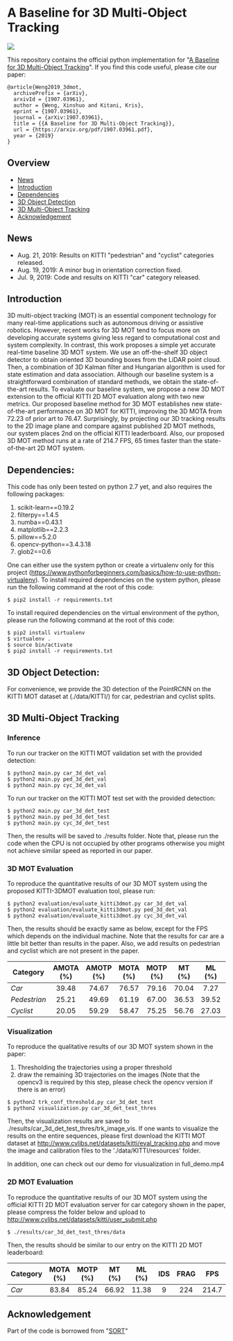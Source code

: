 # A Baseline for 3D Multi-Object Tracking 

<img align="center" src="https://github.com/xinshuoweng/AB3DMOT/blob/master/github_demo.gif">

This repository contains the official python implementation for "[A Baseline for 3D Multi-Object Tracking](https://arxiv.org/pdf/1907.03961.pdf)". If you find this code useful, please cite our paper:

```
@article{Weng2019_3dmot, 
  archivePrefix = {arXiv}, 
  arxivId = {1907.03961}, 
  author = {Weng, Xinshuo and Kitani, Kris}, 
  eprint = {1907.03961}, 
  journal = {arXiv:1907.03961}, 
  title = {{A Baseline for 3D Multi-Object Tracking}}, 
  url = {https://arxiv.org/pdf/1907.03961.pdf}, 
  year = {2019} 
}
```
## Overview
- [News](#news)
- [Introduction](#introduction)
- [Dependencies](#dependencies)
- [3D Object Detection](#3d-object-detection)
- [3D Multi-Object Tracking](#3d-multi-object-tracking)
- [Acknowledgement](#acknowledgement)

## News
- Aug. 21, 2019: Results on KITTI "pedestrian" and "cyclist" categories released.
- Aug. 19, 2019: A minor bug in orientation correction fixed.
- Jul. 9, 2019: Code and results on KITTI "car" category released.

## Introduction
3D multi-object tracking (MOT) is an essential component technology for many real-time applications such as autonomous driving or assistive robotics. However, recent works for 3D MOT tend to focus more on developing accurate systems giving less regard to computational cost and system complexity. In contrast, this work proposes a simple yet accurate real-time baseline 3D MOT system. We use an off-the-shelf 3D object detector to obtain oriented 3D bounding boxes from the LiDAR point cloud. Then, a combination of 3D Kalman filter and Hungarian algorithm is used for state estimation and data association. Although our baseline system is a straightforward combination of standard methods, we obtain the state-of-the-art results. To evaluate our baseline system, we propose a new 3D MOT extension to the official KITTI 2D MOT evaluation along with two new metrics. Our proposed baseline method for 3D MOT establishes new state-of-the-art performance on 3D MOT for KITTI, improving the 3D MOTA from 72.23 of prior art to 76.47. Surprisingly, by projecting our 3D tracking results to the 2D image plane and compare against published 2D MOT methods, our system places 2nd on the official KITTI leaderboard. Also, our proposed 3D MOT method runs at a rate of 214.7 FPS, 65 times faster than the state-of-the-art 2D MOT system. 

## Dependencies:
This code has only been tested on python 2.7 yet, and also requires the following packages:
1. scikit-learn==0.19.2
2. filterpy==1.4.5
3. numba==0.43.1
4. matplotlib==2.2.3
5. pillow==5.2.0
6. opencv-python==3.4.3.18
7. glob2==0.6

One can either use the system python or create a virtualenv only for this project (https://www.pythonforbeginners.com/basics/how-to-use-python-virtualenv). To install required dependencies on the system python, please run the following command at the root of this code:
```
$ pip2 install -r requirements.txt
```
To install required dependencies on the virtual environment of the python, please run the following command at the root of this code:
```
$ pip2 install virtualenv
$ virtualenv .
$ source bin/activate
$ pip2 install -r requirements.txt
```

## 3D Object Detection:
For convenience, we provide the 3D detection of the PointRCNN on the KITTI MOT dataset at (./data/KITTI/) for car, pedestrian and cyclist splits. 

## 3D Multi-Object Tracking

### Inference
To run our tracker on the KITTI MOT validation set with the provided detection:

```
$ python2 main.py car_3d_det_val
$ python2 main.py ped_3d_det_val
$ python2 main.py cyc_3d_det_val
```
To run our tracker on the KITTI MOT test set with the provided detection:

```
$ python2 main.py car_3d_det_test
$ python2 main.py ped_3d_det_test
$ python2 main.py cyc_3d_det_test
```
Then, the results will be saved to ./results folder. Note that, please run the code when the CPU is not occupied by other programs otherwise you might not achieve similar speed as reported in our paper.

### 3D MOT Evaluation

To reproduce the quantitative results of our 3D MOT system using the proposed KITTI-3DMOT evaluation tool, please run:
  ```
  $ python2 evaluation/evaluate_kitti3dmot.py car_3d_det_val
  $ python2 evaluation/evaluate_kitti3dmot.py ped_3d_det_val
  $ python2 evaluation/evaluate_kitti3dmot.py cyc_3d_det_val
  ```
Then, the results should be exactly same as below, except for the FPS which depends on the individual machine. Note that the results for car are a little bit better than results in the paper. Also, we add results on pedestrian and cyclist which are not present in the paper.

 Category       | AMOTA (%) | AMOTP (%) | MOTA (%) | MOTP (%)| MT (%) | ML (%) | IDS | FRAG | FPS 
--------------- |:---------:|:---------:|:--------:|:-------:|:------:|:------:|:---:|:----:|:---:
 *Car*          | 39.48     | 74.67     | 76.57    |  79.16  |  70.04 | 7.27   |  0  | 50   | 207.4
 *Pedestrian*   | 25.21     | 49.69     | 61.19    |  67.00  |  36.53 | 39.52  |  0  | 63   | 436.6
 *Cyclist*      | 20.05     | 59.29     | 58.47    |  75.25  |  56.76 | 27.03  |  0  | 5    | 1168.5

### Visualization

To reproduce the qualitative results of our 3D MOT system shown in the paper:

1. Thresholding the trajectories using a proper threshold
2. draw the remaining 3D trajectories on the images (Note that the opencv3 is required by this step, please check the opencv version if there is an error)
  ```
  $ python2 trk_conf_threshold.py car_3d_det_test
  $ python2 visualization.py car_3d_det_test_thres
  ```

Then, the visualization results are saved to ./results/car_3d_det_test_thres/trk_image_vis. If one wants to visualize the results on the entire sequences, please first download the KITTI MOT dataset at http://www.cvlibs.net/datasets/kitti/eval_tracking.php and move the image and calibration files to the './data/KITTI/resources' folder.

In addition, one can check out our demo for viusualization in full_demo.mp4


### 2D MOT Evaluation
To reproduce the quantitative results of our 3D MOT system using the official KITTI 2D MOT evaluation server for car category shown in the paper, please compress the folder below and upload to http://www.cvlibs.net/datasets/kitti/user_submit.php
  ```
  $ ./results/car_3d_det_test_thres/data
  ```
Then, the results should be similar to our entry on the KITTI 2D MOT leaderboard: 

 Category       | MOTA (%) | MOTP (%)| MT (%) | ML (%) | IDS | FRAG | FPS 
--------------- |:--------:|:-------:|:------:|:------:|:---:|:----:|:---:
 *Car*          | 83.84    |  85.24  | 66.92  | 11.38  |  9  | 224  | 214.7
 
 
## Acknowledgement
Part of the code is borrowed from "[SORT](https://github.com/abewley/sort)"

